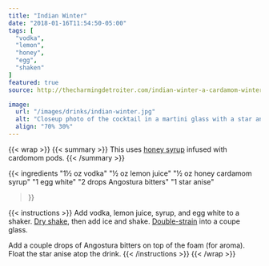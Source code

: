 ```yaml
---
title: "Indian Winter"
date: "2018-01-16T11:54:50-05:00"
tags: [
  "vodka",
  "lemon",
  "honey",
  "egg",
  "shaken"
]
featured: true
source: http://thecharmingdetroiter.com/indian-winter-a-cardamom-winter-cocktail/

image:
  url: "/images/drinks/indian-winter.jpg"
  alt: "Closeup photo of the cocktail in a martini glass with a star anise floating on top"
  align: "70% 30%"
---
```

{{< wrap >}}
{{< summary >}}
This uses [honey syrup](/ingredients/simple-syrup/#honey-syrup) infused with cardomom pods.
{{< /summary >}}

{{< ingredients
  "1½ oz vodka"
  "½ oz lemon juice"
  "½ oz honey cardamom syrup"
  "1 egg white"
  "2 drops Angostura bitters"
  "1 star anise"
>}}

{{< instructions >}}
Add vodka, lemon juice, syrup, and egg white to a shaker. [Dry shake](/techniques/shaking/#dry-shaking), then add ice and shake. [Double-strain](/techniques/straining/#double-straining) into a coupe glass.

Add a couple drops of Angostura bitters on top of the foam (for aroma). Float the star anise atop the drink.
{{< /instructions >}}
{{< /wrap >}}
